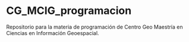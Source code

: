 # CG_MCIG_programacion
Repositorio para la materia de programación de Centro Geo Maestría en Ciencias en Información Geoespacial.
